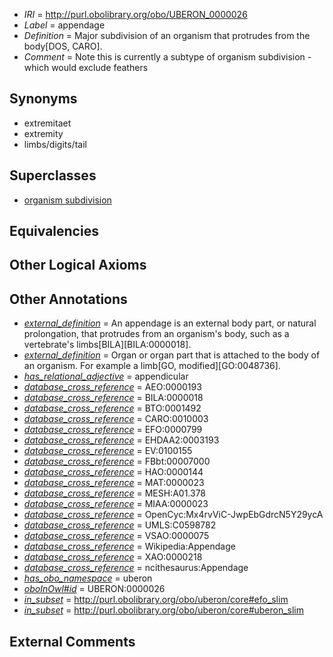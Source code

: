  * *IRI* = http://purl.obolibrary.org/obo/UBERON_0000026
 * *Label* = appendage
 * *Definition* = Major subdivision of an organism that protrudes from the body[DOS, CARO].
 * *Comment* = Note this is currently a subtype of organism subdivision - which would exclude feathers

## Synonyms

 * extremitaet
 * extremity
 * limbs/digits/tail

## Superclasses

 * [organism subdivision](../../UBERON/75/UBERON_0000475.md)

## Equivalencies


## Other Logical Axioms


## Other Annotations

 * *[external_definition](../../UBPROP/01/UBPROP_0000001.md)* = An appendage is an external body part, or natural prolongation, that protrudes from an organism's body, such as a vertebrate's limbs[BILA][BILA:0000018].
 * *[external_definition](../../UBPROP/01/UBPROP_0000001.md)* = Organ or organ part that is attached to the body of an organism. For example a limb[GO, modified][GO:0048736].
 * *[has_relational_adjective](../../UBPROP/07/UBPROP_0000007.md)* = appendicular
 * *[database_cross_reference](../../ef/oboInOwl#hasDbXref.md)* = AEO:0000193
 * *[database_cross_reference](../../ef/oboInOwl#hasDbXref.md)* = BILA:0000018
 * *[database_cross_reference](../../ef/oboInOwl#hasDbXref.md)* = BTO:0001492
 * *[database_cross_reference](../../ef/oboInOwl#hasDbXref.md)* = CARO:0010003
 * *[database_cross_reference](../../ef/oboInOwl#hasDbXref.md)* = EFO:0000799
 * *[database_cross_reference](../../ef/oboInOwl#hasDbXref.md)* = EHDAA2:0003193
 * *[database_cross_reference](../../ef/oboInOwl#hasDbXref.md)* = EV:0100155
 * *[database_cross_reference](../../ef/oboInOwl#hasDbXref.md)* = FBbt:00007000
 * *[database_cross_reference](../../ef/oboInOwl#hasDbXref.md)* = HAO:0000144
 * *[database_cross_reference](../../ef/oboInOwl#hasDbXref.md)* = MAT:0000023
 * *[database_cross_reference](../../ef/oboInOwl#hasDbXref.md)* = MESH:A01.378
 * *[database_cross_reference](../../ef/oboInOwl#hasDbXref.md)* = MIAA:0000023
 * *[database_cross_reference](../../ef/oboInOwl#hasDbXref.md)* = OpenCyc:Mx4rvViC-JwpEbGdrcN5Y29ycA
 * *[database_cross_reference](../../ef/oboInOwl#hasDbXref.md)* = UMLS:C0598782
 * *[database_cross_reference](../../ef/oboInOwl#hasDbXref.md)* = VSAO:0000075
 * *[database_cross_reference](../../ef/oboInOwl#hasDbXref.md)* = Wikipedia:Appendage
 * *[database_cross_reference](../../ef/oboInOwl#hasDbXref.md)* = XAO:0000218
 * *[database_cross_reference](../../ef/oboInOwl#hasDbXref.md)* = ncithesaurus:Appendage
 * *[has_obo_namespace](../../ce/oboInOwl#hasOBONamespace.md)* = uberon
 * *[oboInOwl#id](../../id/oboInOwl#id.md)* = UBERON:0000026
 * *[in_subset](../../et/oboInOwl#inSubset.md)* = http://purl.obolibrary.org/obo/uberon/core#efo_slim
 * *[in_subset](../../et/oboInOwl#inSubset.md)* = http://purl.obolibrary.org/obo/uberon/core#uberon_slim

## External Comments

